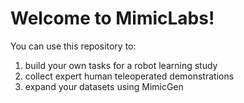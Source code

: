 # Welcome to MimicLabs!

You can use this repository to:
1. build your own tasks for a robot learning study
2. collect expert human teleoperated demonstrations
3. expand your datasets using MimicGen

<!-- TODO -->